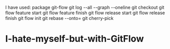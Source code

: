 I have used:
package git-flow
git log --all --graph --oneline 
git checkout <commit or branch>
git flow feature start <name>
git flow feature finish <name>
git flow release start
git flow release finish
git flow init
git rebase --onto=<where> <first-commit> <last-commit> 
git cherry-pick <commit>
# I-hate-myself-but-with-GitFlow

